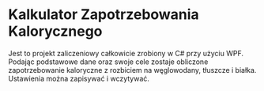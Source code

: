# Kalkulator Zapotrzebowania Kalorycznego

Jest to projekt zaliczeniowy całkowicie zrobiony w C# przy użyciu WPF.
Podając podstawowe dane oraz swoje cele zostaje obliczone zapotrzebowanie kaloryczne z rozbiciem na węglowodany, tłuszcze i białka.
Ustawienia można zapisywać i wczytywać.